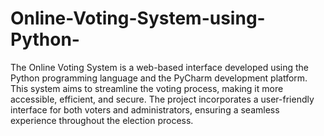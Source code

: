 # Online-Voting-System-using-Python- 
The Online Voting System is a web-based interface developed using the Python programming language and the PyCharm development platform. This system aims to streamline the voting process, making it more accessible, efficient, and secure. The project incorporates a user-friendly interface for both voters and administrators, ensuring a seamless experience throughout the election process.
